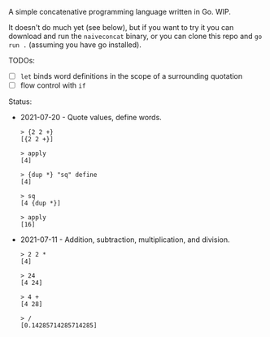 A simple concatenative programming language written in Go.
WIP.

It doesn't do much yet (see below), but if you want to try it you can download and run the `naiveconcat` binary, or you can clone this repo and `go run .` (assuming you have go installed).

TODOs:
- [ ] `let` binds word definitions in the scope of a surrounding quotation
- [ ] flow control with `if`

Status:
- 2021-07-20 - Quote values, define words.
  ```
  > {2 2 +}
  [{2 2 +}]
  
  > apply
  [4]
  
  > {dup *} "sq" define
  [4]
  
  > sq
  [4 {dup *}]
  
  > apply
  [16]
  ```
- 2021-07-11 - Addition, subtraction, multiplication, and division.
  ```
  > 2 2 *
  [4]
  
  > 24
  [4 24]
  
  > 4 +
  [4 28]
  
  > /
  [0.14285714285714285] 
  ```
